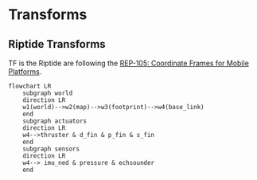 # Transforms

## Riptide Transforms

TF is the Riptide are following the [REP-105: Coordinate Frames for Mobile Platforms](https://www.ros.org/reps/rep-0105.html).

```mermaid
flowchart LR
    subgraph world
    direction LR
    w1(world)-->w2(map)-->w3(footprint)-->w4(base_link)
    end
    subgraph actuators
    direction LR
    w4-->thruster & d_fin & p_fin & s_fin
    end
    subgraph sensors
    direction LR
    w4--> imu_ned & pressure & echsounder
    end
```
